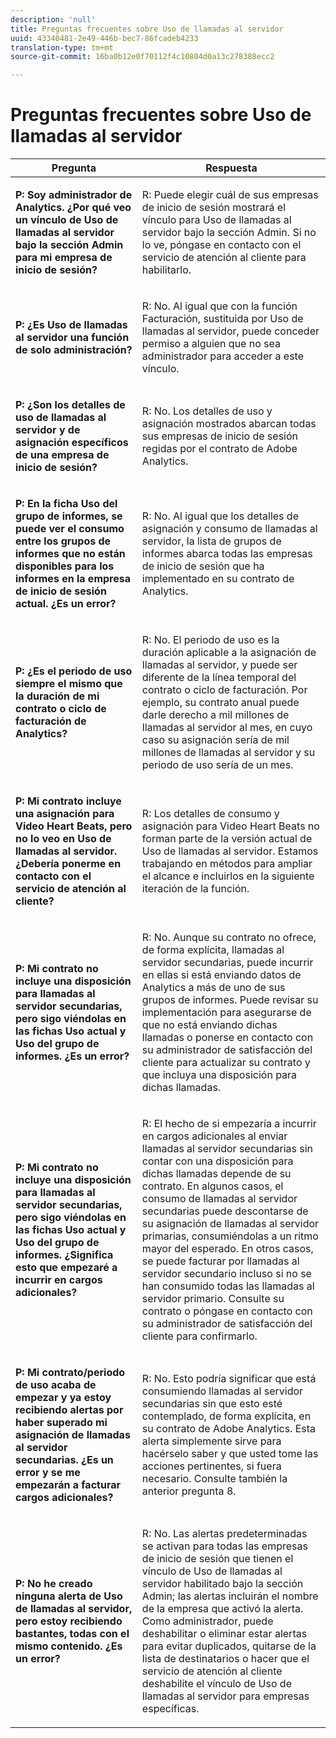 ```yaml
---
description: 'null'
title: Preguntas frecuentes sobre Uso de llamadas al servidor
uuid: 43340481-2e49-446b-bec7-86fcadeb4233
translation-type: tm+mt
source-git-commit: 16ba0b12e0f70112f4c10804d0a13c278388ecc2

---
```



# Preguntas frecuentes sobre Uso de llamadas al servidor

<table id="table_10384E2010B849708AE9462BB2B43438"> 
 <thead> 
  <tr> 
   <th colname="col1" class="entry"> Pregunta </th> 
   <th colname="col2" class="entry"> Respuesta </th> 
  </tr> 
 </thead>
 <tbody> 
  <tr> 
   <td colname="col1"> <p><b>P: Soy administrador de Analytics. ¿Por qué veo un vínculo de Uso de llamadas al servidor bajo la sección Admin para mi empresa de inicio de sesión?</b> </p> </td> 
   <td colname="col2"> <p>R: Puede elegir cuál de sus empresas de inicio de sesión mostrará el vínculo para Uso de llamadas al servidor bajo la sección Admin. Si no lo ve, póngase en contacto con el servicio de atención al cliente para habilitarlo. </p> </td> 
  </tr> 
  <tr> 
   <td colname="col1"> <p><b>P: ¿Es Uso de llamadas al servidor una función de solo administración? </b> </p> </td> 
   <td colname="col2"> <p>R: No. Al igual que con la función Facturación, sustituida por Uso de llamadas al servidor, puede conceder permiso a alguien que no sea administrador para acceder a este vínculo. </p> </td> 
  </tr> 
  <tr> 
   <td colname="col1"> <p><b>P: ¿Son los detalles de uso de llamadas al servidor y de asignación específicos de una empresa de inicio de sesión?</b> </p> </td> 
   <td colname="col2"> <p>R: No. Los detalles de uso y asignación mostrados abarcan todas sus empresas de inicio de sesión regidas por el contrato de Adobe Analytics. </p> </td> 
  </tr> 
  <tr> 
   <td colname="col1"> <p><b>P: En la ficha Uso del grupo de informes, se puede ver el consumo entre los grupos de informes que no están disponibles para los informes en la empresa de inicio de sesión actual. ¿Es un error?</b> </p> </td> 
   <td colname="col2"> <p>R: No. Al igual que los detalles de asignación y consumo de llamadas al servidor, la lista de grupos de informes abarca todas las empresas de inicio de sesión que ha implementado en su contrato de Analytics.  </p> </td> 
  </tr> 
  <tr> 
   <td colname="col1"> <p><b>P: ¿Es el periodo de uso siempre el mismo que la duración de mi contrato o ciclo de facturación de Analytics? </b> </p> </td> 
   <td colname="col2"> <p>R: No. El periodo de uso es la duración aplicable a la asignación de llamadas al servidor, y puede ser diferente de la línea temporal del contrato o ciclo de facturación. Por ejemplo, su contrato anual puede darle derecho a mil millones de llamadas al servidor al mes, en cuyo caso su asignación sería de mil millones de llamadas al servidor y su periodo de uso sería de un mes. </p> </td> 
  </tr> 
  <tr> 
   <td colname="col1"> <p><b>P: Mi contrato incluye una asignación para Video Heart Beats, pero no lo veo en Uso de llamadas al servidor. ¿Debería ponerme en contacto con el servicio de atención al cliente?</b> </p> </td> 
   <td colname="col2"> <p>R: Los detalles de consumo y asignación para Video Heart Beats no forman parte de la versión actual de Uso de llamadas al servidor. Estamos trabajando en métodos para ampliar el alcance e incluirlos en la siguiente iteración de la función. </p> </td> 
  </tr> 
  <tr> 
   <td colname="col1"> <p><b>P: Mi contrato no incluye una disposición para llamadas al servidor secundarias, pero sigo viéndolas en las fichas Uso actual y Uso del grupo de informes. ¿Es un error? </b> </p> </td> 
   <td colname="col2"> <p>R: No. Aunque su contrato no ofrece, de forma explícita, llamadas al servidor secundarias, puede incurrir en ellas si está enviando datos de Analytics a más de uno de sus grupos de informes. Puede revisar su implementación para asegurarse de que no está enviando dichas llamadas o ponerse en contacto con su administrador de satisfacción del cliente para actualizar su contrato y que incluya una disposición para dichas llamadas. </p> </td> 
  </tr> 
  <tr> 
   <td colname="col1"> <p><b>P: Mi contrato no incluye una disposición para llamadas al servidor secundarias, pero sigo viéndolas en las fichas Uso actual y Uso del grupo de informes. ¿Significa esto que empezaré a incurrir en cargos adicionales?</b> </p> </td> 
   <td colname="col2"> <p>R: El hecho de si empezaría a incurrir en cargos adicionales al enviar llamadas al servidor secundarias sin contar con una disposición para dichas llamadas depende de su contrato. En algunos casos, el consumo de llamadas al servidor secundarias puede descontarse de su asignación de llamadas al servidor primarias, consumiéndolas a un ritmo mayor del esperado. En otros casos, se puede facturar por llamadas al servidor secundario incluso si no se han consumido todas las llamadas al servidor primario. Consulte su contrato o póngase en contacto con su administrador de satisfacción del cliente para confirmarlo. </p> </td> 
  </tr> 
  <tr> 
   <td colname="col1"> <p><b>P: Mi contrato/periodo de uso acaba de empezar y ya estoy recibiendo alertas por haber superado mi asignación de llamadas al servidor secundarias. ¿Es un error y se me empezarán a facturar cargos adicionales? </b> </p> </td> 
   <td colname="col2"> <p>R: No. Esto podría significar que está consumiendo llamadas al servidor secundarias sin que esto esté contemplado, de forma explícita, en su contrato de Adobe Analytics. Esta alerta simplemente sirve para hacérselo saber y que usted tome las acciones pertinentes, si fuera necesario. Consulte también la anterior pregunta 8. </p> </td> 
  </tr> 
  <tr> 
   <td colname="col1"> <p><b>P: No he creado ninguna alerta de Uso de llamadas al servidor, pero estoy recibiendo bastantes, todas con el mismo contenido. ¿Es un error?</b> </p> </td> 
   <td colname="col2"> <p>R: No. Las alertas predeterminadas se activan para todas las empresas de inicio de sesión que tienen el vínculo de Uso de llamadas al servidor habilitado bajo la sección Admin; las alertas incluirán el nombre de la empresa que activó la alerta. Como administrador, puede deshabilitar o eliminar estar alertas para evitar duplicados, quitarse de la lista de destinatarios o hacer que el servicio de atención al cliente deshabilite el vínculo de Uso de llamadas al servidor para empresas específicas. </p> </td> 
  </tr> 
 </tbody> 
</table>
